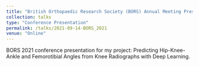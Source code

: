 ```yaml
---
title: "British Orthopaedic Research Society (BORS) Annual Meeting Presentation"
collection: talks
type: "Conference Presentation"
permalink: /talks/2021-09-14-BORS_2021
venue: "Online"
---
```


BORS 2021 conference presentation for my project: Predicting Hip-Knee-Ankle and Femorotibial Angles from Knee Radiographs with Deep Learning.
